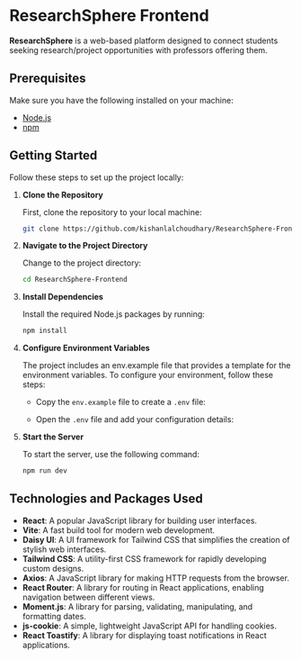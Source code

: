 # ResearchSphere Frontend

**ResearchSphere** is a web-based platform designed to connect students seeking research/project opportunities with professors offering them.

## Prerequisites

Make sure you have the following installed on your machine:

- [Node.js](https://nodejs.org/)
- [npm](https://www.npmjs.com/)

## Getting Started

Follow these steps to set up the project locally:

1. **Clone the Repository**

   First, clone the repository to your local machine:

   ```bash
   git clone https://github.com/kishanlalchoudhary/ResearchSphere-Frontend.git

2. **Navigate to the Project Directory**

   Change to the project directory:

   ```bash
   cd ResearchSphere-Frontend

3. **Install Dependencies**

   Install the required Node.js packages by running:

   ```bash
   npm install

4. **Configure Environment Variables**

   The project includes an env.example file that provides a template for the environment variables. To configure your environment, follow these steps:

   - Copy the `env.example` file to create a `.env` file:

   - Open the `.env` file and add your configuration details:

5. **Start the Server**

   To start the server, use the following command:

   ```bash
   npm run dev

## Technologies and Packages Used

- **React**: A popular JavaScript library for building user interfaces.
- **Vite**: A fast build tool for modern web development.
- **Daisy UI**: A UI framework for Tailwind CSS that simplifies the creation of stylish web interfaces.
- **Tailwind CSS**: A utility-first CSS framework for rapidly developing custom designs.
- **Axios**: A JavaScript library for making HTTP requests from the browser.
- **React Router**: A library for routing in React applications, enabling navigation between different views.
- **Moment.js**: A library for parsing, validating, manipulating, and formatting dates.
- **js-cookie**: A simple, lightweight JavaScript API for handling cookies.
- **React Toastify**: A library for displaying toast notifications in React applications.
